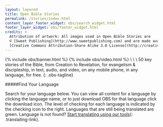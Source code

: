 ```yaml
---
layout: layered
title: Open Bible Stories
permalink: /stories/index.html
content_layer_footer_widget: obs/search_widget.html
footer_layer_widget: obs/footer_widget.html
credits: >
  Attribution of artwork: All images used in Open Bible Stories are
  © [Sweet Publishing](http://www.sweetpublishing.com) and are made available under a
  [Creative Commons Attribution-Share Alike 3.0 License](http://creativecommons.org/licenses/by-sa/3.0).
---
```

{% include obs/banner.html %}
{% include obs/video.html %}
\\
\\
\\
50 key stories of the Bible, from Creation to Revelation, for evangelism & discipleship, in text, audio, and video, on any mobile phone, in any language, for free.
{: .obs-tagline}

#####Find Your Language

Search for your language below.  You can view all content for a language by clicking the language name, or to just download OBS for that language click the download icon.  The level of checking for each language is indicated by the checking icon to the right.  Languages that are still being translated are green.  Language is not found? [Start translating using our tools](https://door43.org/en/get-started){: .translating-link}.